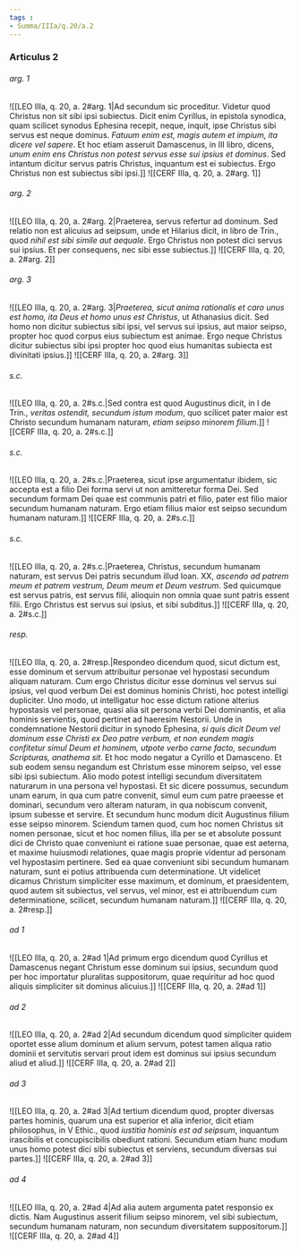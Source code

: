```yaml
---
tags : 
- Summa/IIIa/q.20/a.2
---
```


### Articulus 2

###### arg. 1
![[LEO IIIa, q. 20, a. 2#arg. 1|Ad secundum sic proceditur. Videtur quod Christus non sit sibi ipsi subiectus. Dicit enim Cyrillus, in epistola synodica, quam scilicet synodus Ephesina recepit, neque, inquit, ipse Christus sibi servus est neque dominus. *Fatuum enim est, magis autem et impium, ita dicere vel sapere*. Et hoc etiam asseruit Damascenus, in III libro, dicens, *unum enim ens Christus non potest servus esse sui ipsius et dominus*. Sed intantum dicitur servus patris Christus, inquantum est ei subiectus. Ergo Christus non est subiectus sibi ipsi.]]
![[CERF IIIa, q. 20, a. 2#arg. 1]]

###### arg. 2
![[LEO IIIa, q. 20, a. 2#arg. 2|Praeterea, servus refertur ad dominum. Sed relatio non est alicuius ad seipsum, unde et Hilarius dicit, in libro de Trin., quod *nihil est sibi simile aut aequale*. Ergo Christus non potest dici servus sui ipsius. Et per consequens, nec sibi esse subiectus.]]
![[CERF IIIa, q. 20, a. 2#arg. 2]]

###### arg. 3
![[LEO IIIa, q. 20, a. 2#arg. 3|*Praeterea, sicut anima rationalis et caro unus est homo, ita Deus et homo unus est Christus*, ut Athanasius dicit. Sed homo non dicitur subiectus sibi ipsi, vel servus sui ipsius, aut maior seipso, propter hoc quod corpus eius subiectum est animae. Ergo neque Christus dicitur subiectus sibi ipsi propter hoc quod eius humanitas subiecta est divinitati ipsius.]]
![[CERF IIIa, q. 20, a. 2#arg. 3]]

###### s.c.
![[LEO IIIa, q. 20, a. 2#s.c.|Sed contra est quod Augustinus dicit, in I de Trin., *veritas ostendit, secundum istum modum*, quo scilicet pater maior est Christo secundum humanam naturam, *etiam seipso minorem filium*.]]
![[CERF IIIa, q. 20, a. 2#s.c.]]

###### s.c.
![[LEO IIIa, q. 20, a. 2#s.c.|Praeterea, sicut ipse argumentatur ibidem, sic accepta est a filio Dei forma servi ut non amitteretur forma Dei. Sed secundum formam Dei quae est communis patri et filio, pater est filio maior secundum humanam naturam. Ergo etiam filius maior est seipso secundum humanam naturam.]]
![[CERF IIIa, q. 20, a. 2#s.c.]]

###### s.c.
![[LEO IIIa, q. 20, a. 2#s.c.|Praeterea, Christus, secundum humanam naturam, est servus Dei patris secundum illud Ioan. XX, *ascendo ad patrem meum et patrem vestrum, Deum meum et Deum vestrum*. Sed quicumque est servus patris, est servus filii, alioquin non omnia quae sunt patris essent filii. Ergo Christus est servus sui ipsius, et sibi subditus.]]
![[CERF IIIa, q. 20, a. 2#s.c.]]

###### resp.
![[LEO IIIa, q. 20, a. 2#resp.|Respondeo dicendum quod, sicut dictum est, esse dominum et servum attribuitur personae vel hypostasi secundum aliquam naturam. Cum ergo Christus dicitur esse dominus vel servus sui ipsius, vel quod verbum Dei est dominus hominis Christi, hoc potest intelligi dupliciter. Uno modo, ut intelligatur hoc esse dictum ratione alterius hypostasis vel personae, quasi alia sit persona verbi Dei dominantis, et alia hominis servientis, quod pertinet ad haeresim Nestorii. Unde in condemnatione Nestorii dicitur in synodo Ephesina, *si quis dicit Deum vel dominum esse Christi ex Deo patre verbum, et non eundem magis confitetur simul Deum et hominem, utpote verbo carne facto, secundum Scripturas, anathema sit*. Et hoc modo negatur a Cyrillo et Damasceno. Et sub eodem sensu negandum est Christum esse minorem seipso, vel esse sibi ipsi subiectum. Alio modo potest intelligi secundum diversitatem naturarum in una persona vel hypostasi. Et sic dicere possumus, secundum unam earum, in qua cum patre convenit, simul eum cum patre praeesse et dominari, secundum vero alteram naturam, in qua nobiscum convenit, ipsum subesse et servire. Et secundum hunc modum dicit Augustinus filium esse seipso minorem. Sciendum tamen quod, cum hoc nomen Christus sit nomen personae, sicut et hoc nomen filius, illa per se et absolute possunt dici de Christo quae conveniunt ei ratione suae personae, quae est aeterna, et maxime huiusmodi relationes, quae magis proprie videntur ad personam vel hypostasim pertinere. Sed ea quae conveniunt sibi secundum humanam naturam, sunt ei potius attribuenda cum determinatione. Ut videlicet dicamus Christum simpliciter esse maximum, et dominum, et praesidentem, quod autem sit subiectus, vel servus, vel minor, est ei attribuendum cum determinatione, scilicet, secundum humanam naturam.]]
![[CERF IIIa, q. 20, a. 2#resp.]]

###### ad 1
![[LEO IIIa, q. 20, a. 2#ad 1|Ad primum ergo dicendum quod Cyrillus et Damascenus negant Christum esse dominum sui ipsius, secundum quod per hoc importatur pluralitas suppositorum, quae requiritur ad hoc quod aliquis simpliciter sit dominus alicuius.]]
![[CERF IIIa, q. 20, a. 2#ad 1]]

###### ad 2
![[LEO IIIa, q. 20, a. 2#ad 2|Ad secundum dicendum quod simpliciter quidem oportet esse alium dominum et alium servum, potest tamen aliqua ratio dominii et servitutis servari prout idem est dominus sui ipsius secundum aliud et aliud.]]
![[CERF IIIa, q. 20, a. 2#ad 2]]

###### ad 3
![[LEO IIIa, q. 20, a. 2#ad 3|Ad tertium dicendum quod, propter diversas partes hominis, quarum una est superior et alia inferior, dicit etiam philosophus, in V Ethic., quod *iustitia hominis est ad seipsum*, inquantum irascibilis et concupiscibilis obediunt rationi. Secundum etiam hunc modum unus homo potest dici sibi subiectus et serviens, secundum diversas sui partes.]]
![[CERF IIIa, q. 20, a. 2#ad 3]]

###### ad 4
![[LEO IIIa, q. 20, a. 2#ad 4|Ad alia autem argumenta patet responsio ex dictis. Nam Augustinus asserit filium seipso minorem, vel sibi subiectum, secundum humanam naturam, non secundum diversitatem suppositorum.]]
![[CERF IIIa, q. 20, a. 2#ad 4]]


